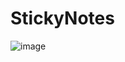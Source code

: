 # StickyNotes
![image](https://user-images.githubusercontent.com/52602838/180267086-64bacbf6-b48b-49d9-a710-284f4b2c8775.png)
